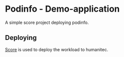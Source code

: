 # Podinfo - Demo-application

A simple score project deploying podinfo.

## Deploying

[Score](https://score.dev/) is used to deploy the workload to humanitec.
